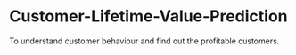 # Customer-Lifetime-Value-Prediction
To understand customer behaviour and find out the profitable customers.
